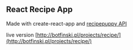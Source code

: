 ## React Recipe App

Made with create-react-app and [recipepuppy API](http://www.recipepuppy.com)

live version [http://botfinski.pl/projects/recipe/](http://botfinski.pl/projects/recipe/)
